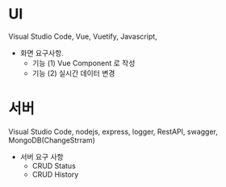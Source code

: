 # UI
Visual Studio Code, Vue, Vuetify, Javascript,   

* 화면 요구사항. 
  * 기능 (1) Vue Component 로 작성
  * 기능 (2) 실시간 데이터 변경

# 서버
Visual Studio Code, nodejs, express, logger, RestAPI, swagger, MongoDB(ChangeStrram)
* 서버 요구 사항
  * CRUD Status
  * CRUD History  
